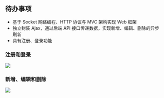 ## 待办事项
- 基于 Socket 网络编程、HTTP 协议与 MVC 架构实现 Web 框架
- 独立封装 Ajax，通过后端 API 接口传递数据，实现新增、编辑、删除的异步刷新
- 具有注册、登录功能

### 注册和登录
![](/static/register_login.gif)

### 新增、编辑和删除
![](/static/add_update_delete.gif)

